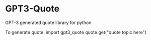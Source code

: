 # GPT3-Quote
GPT-3 generated quote library for python

To generate quote:
import gpt3_quote
quote.get("quote topic here")

